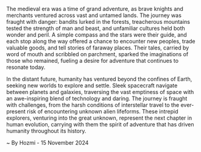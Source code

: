 
The medieval era was a time of grand adventure, as brave knights and merchants ventured across vast and untamed lands. The journey was fraught with danger: bandits lurked in the forests, treacherous mountains tested the strength of man and beast, and unfamiliar cultures held both wonder and peril.  A simple compass and the stars were their guide, and each stop along the way offered a chance to encounter new peoples, trade valuable goods, and tell stories of faraway places.  Their tales, carried by word of mouth and scribbled on parchment, sparked the imaginations of those who remained, fueling a desire for adventure that continues to resonate today.

In the distant future, humanity has ventured beyond the confines of Earth, seeking new worlds to explore and settle. Sleek spacecraft navigate between planets and galaxies, traversing the vast emptiness of space with an awe-inspiring blend of technology and daring. The journey is fraught with challenges, from the harsh conditions of interstellar travel to the ever-present risk of encountering unknown alien lifeforms.  These intrepid explorers, venturing into the great unknown, represent the next chapter in human evolution, carrying with them the spirit of adventure that has driven humanity throughout its history. 

~ By Hozmi - 15 November 2024
